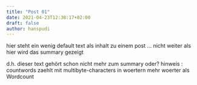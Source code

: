 ```yaml
---
title: "Post 01"
date: 2021-04-23T12:38:17+02:00
draft: false
author: hanspudi
---
```


hier steht ein wenig default text als inhalt zu einem post
... nicht weiter als hier wird das summary gezeigt
<!--more-->
d.h. dieser text gehört schon nicht mehr zum summary oder?
hinweis : countwords zaehlt mit multibyte-characters in woertern  mehr woerter als Wordcount
